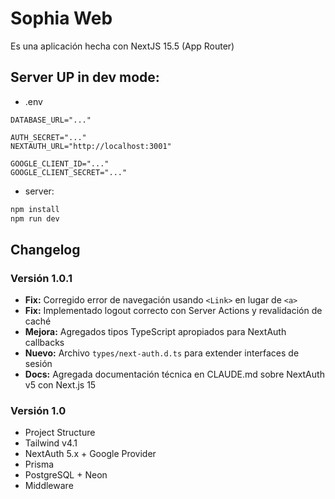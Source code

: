 # Sophia Web

Es una aplicación hecha con NextJS 15.5 (App Router)

## Server UP in dev mode:
- .env
```env
DATABASE_URL="..."

AUTH_SECRET="..."
NEXTAUTH_URL="http://localhost:3001"

GOOGLE_CLIENT_ID="..."
GOOGLE_CLIENT_SECRET="..."
```

- server:
```bash
npm install
npm run dev
```

## Changelog

### Versión 1.0.1
- **Fix:** Corregido error de navegación usando `<Link>` en lugar de `<a>`
- **Fix:** Implementado logout correcto con Server Actions y revalidación de caché
- **Mejora:** Agregados tipos TypeScript apropiados para NextAuth callbacks
- **Nuevo:** Archivo `types/next-auth.d.ts` para extender interfaces de sesión
- **Docs:** Agregada documentación técnica en CLAUDE.md sobre NextAuth v5 con Next.js 15

### Versión 1.0
- Project Structure
- Tailwind v4.1
- NextAuth 5.x + Google Provider
- Prisma
- PostgreSQL + Neon
- Middleware